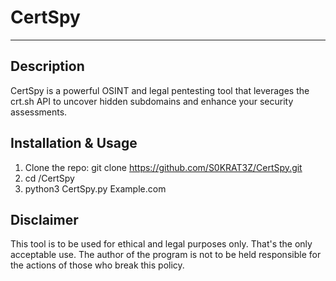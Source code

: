# CertSpy
---
## Description
CertSpy is a powerful OSINT and legal pentesting tool that leverages the crt.sh API to uncover hidden subdomains and enhance your security assessments.

## Installation & Usage
1. Clone the repo: git clone https://github.com/S0KRAT3Z/CertSpy.git
2. cd /CertSpy
3. python3 CertSpy.py Example.com

## Disclaimer
This tool is to be used for ethical and legal purposes only. That's the only acceptable use. The author of the program is not to be held responsible for the actions of those who break this policy.

